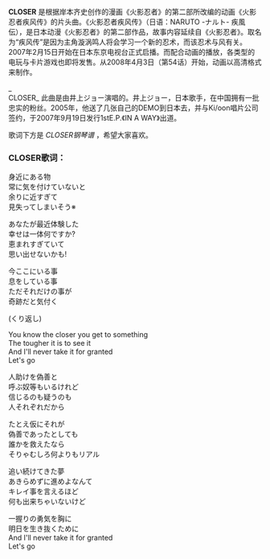 

**CLOSER** 是根据岸本齐史创作的漫画《火影忍者》的第二部所改编的动画《火影忍者疾风传》的片头曲。《火影忍者疾风传》（日语：NARUTO -ナルト-
疾風伝），是日本动漫《火影忍者》的第二部作品，故事内容延续自《火影忍者》。取名为“疾风传”是因为主角漩涡鸣人将会学习一个新的忍术，而该忍术与风有关。2007年2月15日开始在日本东京电视台正式启播。而配合动画的播放，各类型的电玩与卡片游戏也即将发售。从2008年4月3日（第54话）开始，动画以高清格式来制作。

_  
CLOSER_
此曲是由井上ジョー演唱的。井上ジョー，日本歌手，在中国拥有一批忠实的粉丝。2005年，他送了几张自己的DEMO到日本去，并与Ki/oon唱片公司签约，于2007年9月19日发行1stE.P.《IN
A WAY》出道。

  
歌词下方是 _CLOSER钢琴谱_ ，希望大家喜欢。

### CLOSER歌词：

身近にある物  
常に気を付けていないと  
余りに近すぎて  
見失ってしまいそう※

あなたが最近体験した  
幸せは一体何ですか?  
恵まれすぎていて  
思い出せないかも!

今ここにいる事  
息をしている事  
ただそれだけの事が  
奇跡だと気付く

(くり返し)

You know the closer you get to something  
The tougher it is to see it  
And I'll never take it for granted  
Let's go

人助けを偽善と  
呼ぶ奴等もいるけれど  
信じるのも疑うのも  
人それぞれだから

たとえ仮にそれが  
偽善であったとしても  
誰かを救えたなら  
そりゃむしろ何よりもリアル

追い続けてきた夢  
あきらめずに進めよなんて  
キレイ事を言えるほど  
何も出来ちゃいないけど

一握りの勇気を胸に  
明日を生き抜くために  
And I'll never take it for granted  
Let's go

